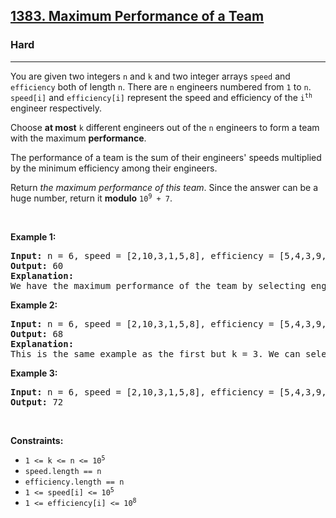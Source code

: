 <h2><a href="https://leetcode.com/problems/maximum-performance-of-a-team/">1383. Maximum Performance of a Team</a></h2><h3>Hard</h3><hr><div style="user-select: auto;" data-read-aloud-multi-block="true"><p style="user-select: auto;">You are given two integers <code style="user-select: auto;">n</code> and <code style="user-select: auto;">k</code> and two integer arrays <code style="user-select: auto;">speed</code> and <code style="user-select: auto;">efficiency</code> both of length <code style="user-select: auto;">n</code>. There are <code style="user-select: auto;">n</code> engineers numbered from <code style="user-select: auto;">1</code> to <code style="user-select: auto;">n</code>. <code style="user-select: auto;">speed[i]</code> and <code style="user-select: auto;">efficiency[i]</code> represent the speed and efficiency of the <code style="user-select: auto;">i<sup style="user-select: auto;">th</sup></code> engineer respectively.</p>

<p style="user-select: auto;">Choose <strong style="user-select: auto;">at most</strong> <code style="user-select: auto;">k</code> different engineers out of the <code style="user-select: auto;">n</code> engineers to form a team with the maximum <strong style="user-select: auto;">performance</strong>.</p>

<p style="user-select: auto;">The performance of a team is the sum of their engineers' speeds multiplied by the minimum efficiency among their engineers.</p>

<p style="user-select: auto;">Return <em style="user-select: auto;">the maximum performance of this team</em>. Since the answer can be a huge number, return it <strong style="user-select: auto;">modulo</strong> <code style="user-select: auto;">10<sup style="user-select: auto;">9</sup> + 7</code>.</p>

<p style="user-select: auto;">&nbsp;</p>
<p style="user-select: auto;"><strong style="user-select: auto;">Example 1:</strong></p>

<pre style="user-select: auto;"><strong style="user-select: auto;">Input:</strong> n = 6, speed = [2,10,3,1,5,8], efficiency = [5,4,3,9,7,2], k = 2
<strong style="user-select: auto;">Output:</strong> 60
<strong style="user-select: auto;">Explanation:</strong> 
We have the maximum performance of the team by selecting engineer 2 (with speed=10 and efficiency=4) and engineer 5 (with speed=5 and efficiency=7). That is, performance = (10 + 5) * min(4, 7) = 60.
</pre>

<p style="user-select: auto;"><strong style="user-select: auto;">Example 2:</strong></p>

<pre style="user-select: auto;"><strong style="user-select: auto;">Input:</strong> n = 6, speed = [2,10,3,1,5,8], efficiency = [5,4,3,9,7,2], k = 3
<strong style="user-select: auto;">Output:</strong> 68
<strong style="user-select: auto;">Explanation:
</strong>This is the same example as the first but k = 3. We can select engineer 1, engineer 2 and engineer 5 to get the maximum performance of the team. That is, performance = (2 + 10 + 5) * min(5, 4, 7) = 68.
</pre>

<p style="user-select: auto;"><strong style="user-select: auto;">Example 3:</strong></p>

<pre style="user-select: auto;"><strong style="user-select: auto;">Input:</strong> n = 6, speed = [2,10,3,1,5,8], efficiency = [5,4,3,9,7,2], k = 4
<strong style="user-select: auto;">Output:</strong> 72
</pre>

<p style="user-select: auto;">&nbsp;</p>
<p style="user-select: auto;"><strong style="user-select: auto;">Constraints:</strong></p>

<ul style="user-select: auto;">
	<li style="user-select: auto;"><code style="user-select: auto;">1 &lt;= k &lt;= n &lt;= 10<sup style="user-select: auto;">5</sup></code></li>
	<li style="user-select: auto;"><code style="user-select: auto;">speed.length == n</code></li>
	<li style="user-select: auto;"><code style="user-select: auto;">efficiency.length == n</code></li>
	<li style="user-select: auto;"><code style="user-select: auto;">1 &lt;= speed[i] &lt;= 10<sup style="user-select: auto;">5</sup></code></li>
	<li style="user-select: auto;"><code style="user-select: auto;">1 &lt;= efficiency[i] &lt;= 10<sup style="user-select: auto;">8</sup></code></li>
</ul>
</div>